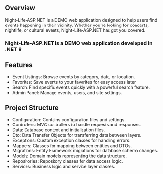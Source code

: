 ## Overview
Night-Life-ASP.NET is a DEMO web application designed to help users find events happening in their vicinity. Whether you're looking for concerts, nightlife, or cultural events, Night-Life-ASP.NET has got you covered.

### Night-Life-ASP.NET is a DEMO web application developed in .NET 8


## Features
- Event Listings: Browse events by category, date, or location.
- Favorites: Save events to your favorites for easy access later.
- Search: Find specific events quickly with a powerful search feature.
- Admin Panel: Manage events, users, and site settings.


## Project Structure
- Configuration: Contains configuration files and settings.
- Controllers: MVC controllers to handle requests and responses.
- Data: Database context and initialization files.
- Dto: Data Transfer Objects for transferring data between layers.
- Exceptions: Custom exception classes for handling errors.
- Mappers: Classes for mapping between entities and DTOs.
- Migrations: Entity Framework migrations for database schema changes.
- Models: Domain models representing the data structure.
- Repositories: Repository classes for data access logic.
- Services: Business logic and service layer classes.
